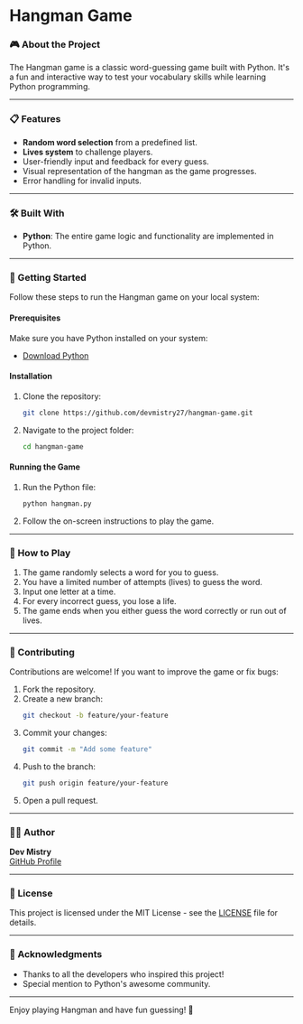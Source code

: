 # Hangman Game

### 🎮 About the Project
The Hangman game is a classic word-guessing game built with Python. It's a fun and interactive way to test your vocabulary skills while learning Python programming.

---

### 📋 Features
- **Random word selection** from a predefined list.
- **Lives system** to challenge players.
- User-friendly input and feedback for every guess.
- Visual representation of the hangman as the game progresses.
- Error handling for invalid inputs.

---

### 🛠️ Built With
- **Python**: The entire game logic and functionality are implemented in Python.

---

### 🚀 Getting Started
Follow these steps to run the Hangman game on your local system:

#### Prerequisites
Make sure you have Python installed on your system:
- [Download Python](https://www.python.org/downloads/)

#### Installation
1. Clone the repository:
   ```bash
   git clone https://github.com/devmistry27/hangman-game.git
   ```
2. Navigate to the project folder:
   ```bash
   cd hangman-game
   ```

#### Running the Game
1. Run the Python file:
   ```bash
   python hangman.py
   ```
2. Follow the on-screen instructions to play the game.

---

### 🎯 How to Play
1. The game randomly selects a word for you to guess.
2. You have a limited number of attempts (lives) to guess the word.
3. Input one letter at a time.
4. For every incorrect guess, you lose a life.
5. The game ends when you either guess the word correctly or run out of lives.

---

### 🤝 Contributing
Contributions are welcome! If you want to improve the game or fix bugs:
1. Fork the repository.
2. Create a new branch:
   ```bash
   git checkout -b feature/your-feature
   ```
3. Commit your changes:
   ```bash
   git commit -m "Add some feature"
   ```
4. Push to the branch:
   ```bash
   git push origin feature/your-feature
   ```
5. Open a pull request.

---

### 🧑‍💻 Author
**Dev Mistry**  
[GitHub Profile](https://github.com/devmistry27)

---

### 📜 License
This project is licensed under the MIT License - see the [LICENSE]([LICENSE](https://choosealicense.com/licenses/mit/)) file for details.

---

### 📢 Acknowledgments
- Thanks to all the developers who inspired this project!
- Special mention to Python's awesome community.

---

Enjoy playing Hangman and have fun guessing! 🎉